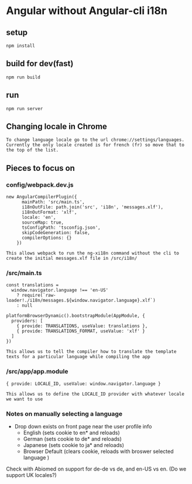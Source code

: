 
# Angular without Angular-cli i18n

## setup

`npm install`

## build for dev(fast)

`npm run build`

## run

`npm run server`

## Changing locale in Chrome

`To change language locale go to the url chrome://settings/languages. Currently the only locale created is for french (fr) so move that to the top of the list.`

## Pieces to focus on 

### config/webpack.dev.js
```
new AngularCompilerPlugin({
      mainPath: 'src/main.ts',
      i18nOutFile: path.join('src', 'i18n', 'messages.xlf'),
      i18nOutFormat: 'xlf',
      locale: 'en',
      sourceMap: true,
      tsConfigPath: 'tsconfig.json',
      skipCodeGeneration: false,
      compilerOptions: {}
    })
```
`This allows webpack to run the ng-xi18n command without the cli to create the initial messages.xlf file in /src/i18n/`

### /src/main.ts
```
const translations =
  window.navigator.language !== 'en-US'
    ? require(`raw-loader!./i18n/messages.${window.navigator.language}.xlf`)
    : null

platformBrowserDynamic().bootstrapModule(AppModule, {
  providers: [
    { provide: TRANSLATIONS, useValue: translations },
    { provide: TRANSLATIONS_FORMAT, useValue: 'xlf' }
  ]
})
```
`This allows us to tell the compiler how to translate the template texts for a particular language while compiling the app`
### /src/app/app.module
```
{ provide: LOCALE_ID, useValue: window.navigator.language }
```
`This allows us to define the LOCALE_ID provider with whatever locale we want to use`

###  Notes on manually selecting a language
*  Drop down exists on front page near the user profile info
    * English (sets cookie to en*  and reloads)
    * German (sets cookie to de*  and reloads)
    * Japanese (sets cookie to ja*  and reloads)
    * Browser Default (clears cookie, reloads with broswer selected language ) 
    
Check with Abiomed on support for de-de vs de, and en-US vs en. (Do we support UK locales?)


